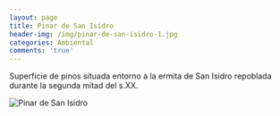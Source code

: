 ```yaml
---
layout: page
title: Pinar de San Isidro
header-img: /img/pinar-de-san-isidro-1.jpg
categories: Ambiental
comments: 'true'
---
```



Superficie de pinos situada entorno a la ermita de San Isidro repoblada durante la segunda mitad del s.XX.

<div class="photos">
<img src="{{ site.github.url }}/img/pinar-de-san-isidro-1.jpg" alt="Pinar de San Isidro">
</div>
